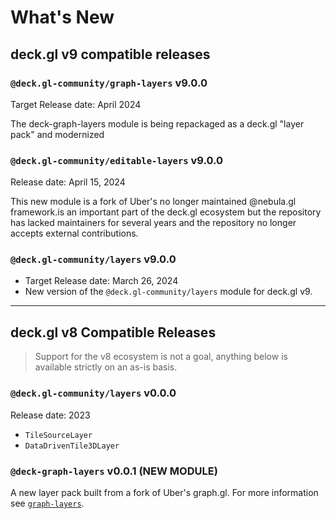 # What's New

## deck.gl v9 compatible releases

### `@deck.gl-community/graph-layers` v9.0.0

Target Release date: April 2024

The deck-graph-layers module is being repackaged as a deck.gl "layer pack" and modernized


### `@deck.gl-community/editable-layers` v9.0.0

Release date: April 15, 2024

This new module is a fork of Uber's no longer maintained @nebula.gl framework.is an important part of the deck.gl ecosystem but the repository has lacked maintainers for several years and the repository no longer accepts external contributions.


### `@deck.gl-community/layers` v9.0.0

- Target Release date: March 26, 2024
- New version of the `@deck.gl-community/layers` module for deck.gl v9.

---

## deck.gl v8 Compatible Releases

> Support for the v8 ecosystem is not a goal, anything below is available strictly on an as-is basis.

### `@deck.gl-community/layers` v0.0.0

Release date: 2023

- `TileSourceLayer`
- `DataDrivenTile3DLayer`

### `@deck-graph-layers` v0.0.1 (NEW MODULE)

A new layer pack built from a fork of Uber's graph.gl. For more information see [`graph-layers`](/docs/modules/graph-layers).
